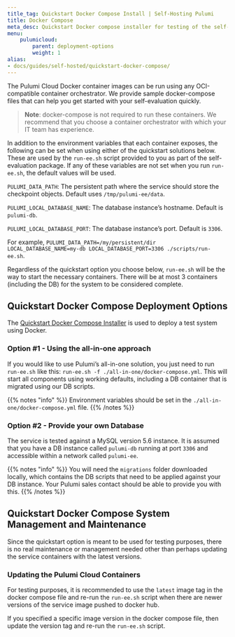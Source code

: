 ```yaml
---
title_tag: Quickstart Docker Compose Install | Self-Hosting Pulumi
title: Docker Compose
meta_desc: Quickstart Docker compose installer for testing of the self-hosted Pulumi Cloud.
menu:
    pulumicloud:
        parent: deployment-options
        weight: 1
alias:
- docs/guides/self-hosted/quickstart-docker-compose/
---
```


The Pulumi Cloud Docker container images can be run using any OCI-compatible container orchestrator. We provide sample docker-compose files that can help you get started with your self-evaluation quickly.

> **Note**: docker-compose is not required to run these containers. We recommend that you choose a container orchestrator with which your IT team has experience.

In addition to the environment variables that each container exposes, the following can be set when using either of the quickstart solutions below. These are used by the `run-ee.sh` script provided to you as part of the self-evaluation package. If any of these variables are not set when you run `run-ee.sh`, the default values will be used.

`PULUMI_DATA_PATH`: The persistent path where the service should store the checkpoint objects. Default uses `/tmp/pulumi-ee/data`.

`PULUMI_LOCAL_DATABASE_NAME`: The database instance’s hostname. Default is `pulumi-db`.

`PULUMI_LOCAL_DATABASE_PORT`: The database instance’s port. Default is `3306`.

For example, `PULUMI_DATA_PATH=/my/persistent/dir LOCAL_DATABASE_NAME=my-db LOCAL_DATABASE_PORT=3306 ./scripts/run-ee.sh`.

Regardless of the quickstart option you choose below, `run-ee.sh` will be the way to start the necessary containers. There will be at most 3 containers (including the DB) for the system to be considered complete.

## Quickstart Docker Compose Deployment Options

The [Quickstart Docker Compose Installer](https://github.com/pulumi/pulumi-self-hosted-installers/tree/master/quickstart-docker-compose) is used to deploy a test system using Docker.

### Option #1 - Using the all-in-one approach

If you would like to use Pulumi’s all-in-one solution, you just need to run `run-ee.sh` like this: `run-ee.sh -f ./all-in-one/docker-compose.yml`. This will start all components using working defaults, including a DB container that is migrated using our DB scripts.

{{% notes "info" %}}
Environment variables should be set in the `./all-in-one/docker-compose.yml` file.
{{% /notes %}}

### Option #2 - Provide your own Database

The service is tested against a MySQL version 5.6 instance. It is assumed that you have a DB instance called `pulumi-db` running at port `3306` and accessible within a network called `pulumi-ee`.

{{% notes "info" %}}
You will need the `migrations` folder downloaded locally, which contains the DB scripts that need to be applied against your DB instance.
Your Pulumi sales contact should be able to provide you with this.
{{% /notes %}}

## Quickstart Docker Compose System Management and Maintenance

Since the quickstart option is meant to be used for testing purposes, there is no real maintenance or management needed other than perhaps updating the service containers with the latest versions.

### Updating the Pulumi Cloud Containers

For testing purposes, it is recommended to use the `latest` image tag in the docker compose file and re-run the `run-ee.sh` script when there are newer versions of the service image pushed to docker hub.

If you specified a specific image version in the docker compose file, then update the version tag and re-run the `run-ee.sh` script.
